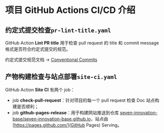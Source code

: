 
# 项目 GitHub Actions CI/CD 介绍

## 约定式提交检查`pr-lint-title.yaml`

GitHub Action **Lint PR title** 用于检查 pull request 的 title 和 commit message 格式是否符合约定式提交的规范。

约定式提交规范文档 -> [Conventional Commits](https://www.conventionalcommits.org/zh-hans/v1.0.0/)

## 产物构建检查与站点部署`site-ci.yaml`

GitHub Action **Site CI** 有两个 job：

- job **check-pull-request**：针对项目的每一个 pull request 检查 Doc 站点构建是否顺利；
- job **github-pages-release**：用于构建网站推送到仓库 [seven-innovation-base/seven-innovation-base.github.io](https://github.com/seven-innovation-base/seven-innovation-base.github.io)，站点由 [https://pages.github.com/](GitHub Pages) Serving。




